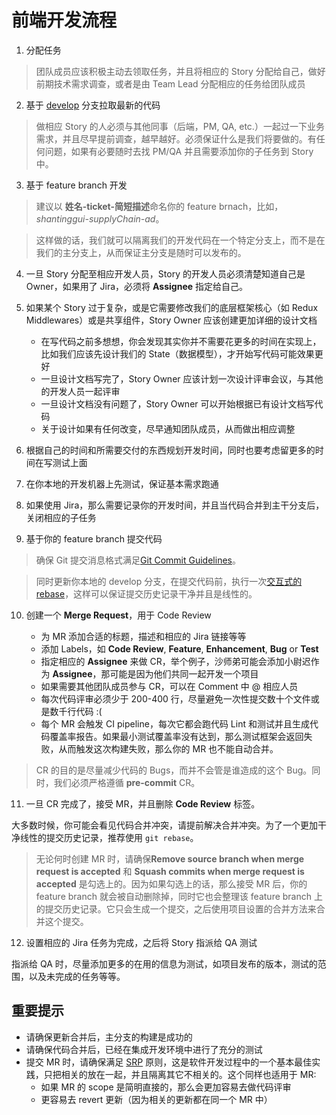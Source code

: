# 前端开发流程

1.  分配任务

> 团队成员应该积极主动去领取任务，并且将相应的 Story 分配给自己，做好前期技术需求调查，或者是由 Team Lead 分配相应的任务给团队成员

2.  基于 [develop](https://www.atlassian.com/git/tutorials/comparing-workflows/gitflow-workflow) 分支拉取最新的代码

> 做相应 Story 的人必须与其他同事（后端，PM, QA, etc.）一起过一下业务需求，并且尽早提前调查，越早越好。必须保证什么是我们将要做的。有任何问题，如果有必要随时去找 PM/QA 并且需要添加你的子任务到 Story 中。

3.  基于 feature branch 开发

> 建议以 **姓名-ticket-简短描述**命名你的 feature brnach，比如，_shantinggui-supplyChain-ad_。

> 这样做的话，我们就可以隔离我们的开发代码在一个特定分支上，而不是在我们的主分支上，从而保证主分支是随时可以发布的。

4.  一旦 Story 分配至相应开发人员，Story 的开发人员必须清楚知道自己是 Owner，如果用了 Jira，必须将 **Assignee** 指定给自己。

5.  如果某个 Story 过于复杂，或是它需要修改我们的底层框架核心（如 Redux Middlewares）或是共享组件，Story Owner 应该创建更加详细的设计文档

    * 在写代码之前多想想，你会发现其实你并不需要花更多的时间在实现上，比如我们应该先设计我们的 State（数据模型），才开始写代码可能效果更好
    * 一旦设计文档写完了，Story Owner 应该计划一次设计评审会议，与其他的开发人员一起评审
    * 一旦设计文档没有问题了，Story Owner 可以开始根据已有设计文档写代码
    * 关于设计如果有任何改变，尽早通知团队成员，从而做出相应调整

6.  根据自己的时间和所需要交付的东西规划开发时间，同时也要考虑留更多的时间在写测试上面

7.  在你本地的开发机器上先测试，保证基本需求跑通

8.  如果使用 Jira，那么需要记录你的开发时间，并且当代码合并到主干分支后，关闭相应的子任务

9.  基于你的 feature branch 提交代码

> 确保 Git 提交消息格式满足[Git Commit Guidelines](https://github.com/angular/angular.js/blob/master/CONTRIBUTING.md#-git-commit-guidelines)。

> 同时更新你本地的 develop 分支，在提交代码前，执行一次[交互式的 rebase](https://www.atlassian.com/git/tutorials/merging-vs-rebasing)，这样可以保证提交历史记录干净并且是线性的。

10. 创建一个 **Merge Request**，用于 Code Review

    * 为 MR 添加合适的标题，描述和相应的 Jira 链接等等
    * 添加 Labels，如 **Code Review**, **Feature**, **Enhancement**, **Bug** or **Test**
    * 指定相应的 **Assignee** 来做 CR，举个例子，沙师弟可能会添加小尉迟作为 **Assignee**，那可能是因为他们共同一起开发一个项目
    * 如果需要其他团队成员参与 CR，可以在 Comment 中 @ 相应人员
    * 每次代码评审必须少于 200-400 行，尽量避免一次性提交数十个文件或是数千行代码 :(
    * 每个 MR 会触发 CI pipeline，每次它都会跑代码 Lint 和测试并且生成代码覆盖率报告。如果最小测试覆盖率没有达到，那么测试框架会返回失败，从而触发这次构建失败，那么你的 MR 也不能自动合并。

> CR 的目的是尽量减少代码的 Bugs，而并不会管是谁造成的这个 Bug。同时，我们必须严格遵循 **pre-commit** CR。

11. 一旦 CR 完成了，接受 MR，并且删除 **Code Review** 标签。

大多数时候，你可能会看见代码合并冲突，请提前解决合并冲突。为了一个更加干净线性的提交历史记录，推荐使用 `git rebase`。

> 无论何时创建 MR 时，请确保**Remove source branch when merge request is accepted** 和 **Squash commits when merge request is accepted** 是勾选上的。因为如果勾选上的话，那么接受 MR 后，你的 feature branch 就会被自动删除掉，同时它也会整理该 feature branch 上的提交历史记录。它只会生成一个提交，之后使用项目设置的合并方法来合并这个提交。

12. 设置相应的 Jira 任务为完成，之后将 Story 指派给 QA 测试

指派给 QA 时，尽量添加更多的在用的信息为测试，如项目发布的版本，测试的范围，以及未完成的任务等等。

## 重要提示

* 请确保更新合并后，主分支的构建是成功的
* 请确保代码合并后，已经在集成开发环境中进行了充分的测试
* 提交 MR 时，请确保满足 [SRP](https://en.wikipedia.org/wiki/Single_responsibility_principle) 原则，这是软件开发过程中的一个基本最佳实践，只把相关的放在一起，并且隔离其它不相关的。这个同样也适用于 MR:
  * 如果 MR 的 scope 是简明直接的，那么会更加容易去做代码评审
  * 更容易去 revert 更新（因为相关的更新都在同一个 MR 中）
